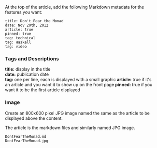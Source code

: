 At the top of the article, add the following Markdown metadata for the features you want:

```
title: Don't Fear the Monad
date: Nov 20th, 2012
article: true
pinned: true
tag: technical
tag: Haskell
tag: video
```

### Tags and Descriptions

**title:**  display in the title  
**date:**   publication date  
**tag:**    one per line, each is displayed with a small graphic 
**article:** true if it's an article and you want it to show up on the front page
**pinned:** true if you want it to be the first article displayed


### Image

Create an 800x600 pixel JPG image named the same as the article to be displayed above the content.

The article is the markdown files and similarly named JPG image.

```
DontFearTheMonad.md
DontFearTheMonad.jpg
```
